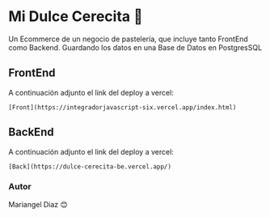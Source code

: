 # Mi Dulce Cerecita 🍒

Un Ecommerce de un negocio de pastelería, que incluye tanto FrontEnd como Backend. Guardando los datos en una Base de Datos en PostgresSQL

## FrontEnd

A continuación adjunto el link del deploy a vercel: 

```
[Front](https://integradorjavascript-six.vercel.app/index.html) 
```

## BackEnd 

A continuación adjunto el link del deploy a vercel: 

```
[Back](https://dulce-cerecita-be.vercel.app/) 

```


### Autor

Mariangel Diaz 😊
